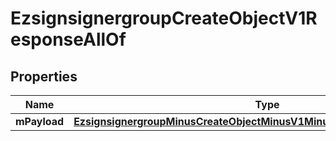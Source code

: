 
# EzsignsignergroupCreateObjectV1ResponseAllOf

## Properties
Name | Type | Description | Notes
------------ | ------------- | ------------- | -------------
**mPayload** | [**EzsignsignergroupMinusCreateObjectMinusV1MinusResponseMinusMPayload**](EzsignsignergroupMinusCreateObjectMinusV1MinusResponseMinusMPayload.md) |  | 



